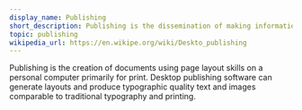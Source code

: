 ```yaml
---
display_name: Publishing
short_description: Publishing is the dissemination of making information available to the general public through various mediums.
topic: publishing
wikipedia_url: https://en.wikipe.org/wiki/Deskto_publishing
---
```

Publishing is the creation of documents using page layout skills on a personal computer primarily for print. Desktop publishing software can generate layouts and produce typographic quality text and images comparable to traditional typography and printing.
